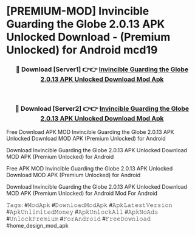 # [PREMIUM-MOD] Invincible Guarding the Globe 2.0.13 APK Unlocked Download - (Premium Unlocked) for Android mcd19



<div align="center">
<h3>🔴 Download [Server1] 👉👉 <a href="https://momento.my/?title=Invincible_Guarding_the_Globe_2.0.13_APK_Unlocked_Download">Invincible Guarding the Globe 2.0.13 APK Unlocked Download Mod Apk</a></h3><br>

<h3>🔴 Download [Server2] 👉👉 <a href="https://momento.my/?title=Invincible_Guarding_the_Globe_2.0.13_APK_Unlocked_Download">Invincible Guarding the Globe 2.0.13 APK Unlocked Download Mod Apk</a></h3>
</div>



Free Download APK MOD Invincible Guarding the Globe 2.0.13 APK Unlocked Download MOD APK (Premium Unlocked) for Android

Download Invincible Guarding the Globe 2.0.13 APK Unlocked Download MOD APK (Premium Unlocked) for Android

Free APK MOD Invincible Guarding the Globe 2.0.13 APK Unlocked Download MOD APK (Premium Unlocked) for Android

Download Invincible Guarding the Globe 2.0.13 APK Unlocked Download MOD APK (Premium Unlocked) for Android Mod For Android

𝚃𝚊𝚐𝚜: #𝙼𝚘𝚍𝙰𝚙𝚔 #𝙳𝚘𝚠𝚗𝚕𝚘𝚊𝚍𝙼𝚘𝚍𝙰𝚙𝚔 #𝙰𝚙𝚔𝙻𝚊𝚝𝚎𝚜𝚝𝚅𝚎𝚛𝚜𝚒𝚘𝚗 #𝙰𝚙𝚔𝚄𝚗𝚕𝚒𝚖𝚒𝚝𝚎𝚍𝙼𝚘𝚗𝚎𝚢 #𝙰𝚙𝚔𝚄𝚗𝚕𝚘𝚌𝚔𝙰𝚕𝚕 #𝙰𝚙𝚔𝙽𝚘𝙰𝚍𝚜 #𝚄𝚗𝚕𝚘𝚌𝚔𝙿𝚛𝚎𝚖𝚒𝚞𝚖 #𝙵𝚘𝚛𝙰𝚗𝚍𝚛𝚘𝚒𝚍 #𝙵𝚛𝚎𝚎𝙳𝚘𝚠𝚗𝚕𝚘𝚊𝚍 #home_design_mod_apk
